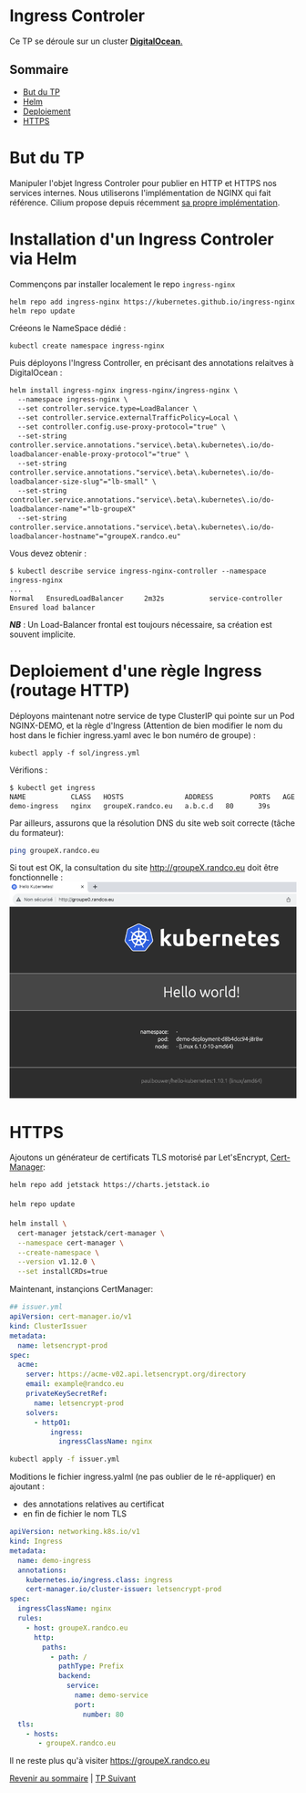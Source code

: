# Ingress Controler

Ce TP se déroule sur un cluster <ins>**DigitalOcean**<ins>.

## Sommaire
  * [But du TP](#but-du-tp)
  * [Helm](#helm)
  * [Deploiement](#deploiement)
  * [HTTPS](#https)


# But du TP
Manipuler l'objet Ingress Controler pour publier en HTTP et HTTPS nos services internes.
Nous utiliserons l'implémentation de NGINX qui fait référence.
Cilium propose depuis récemment [sa propre implémentation](https://docs.cilium.io/en/stable/network/servicemesh/ingress/). 


# Installation d'un Ingress Controler via Helm
Commençons par installer localement le repo `ingress-nginx`
```shell
helm repo add ingress-nginx https://kubernetes.github.io/ingress-nginx
helm repo update
```
Créeons le NameSpace dédié :
```shell
kubectl create namespace ingress-nginx
```

Puis déployons l'Ingress Controller, en précisant des annotations relaitves à DigitalOcean :
```shell
helm install ingress-nginx ingress-nginx/ingress-nginx \
  --namespace ingress-nginx \
  --set controller.service.type=LoadBalancer \
  --set controller.service.externalTrafficPolicy=Local \
  --set controller.config.use-proxy-protocol="true" \
  --set-string controller.service.annotations."service\.beta\.kubernetes\.io/do-loadbalancer-enable-proxy-protocol"="true" \
  --set-string controller.service.annotations."service\.beta\.kubernetes\.io/do-loadbalancer-size-slug"="lb-small" \
  --set-string controller.service.annotations."service\.beta\.kubernetes\.io/do-loadbalancer-name"="lb-groupeX"
  --set-string controller.service.annotations."service\.beta\.kubernetes\.io/do-loadbalancer-hostname"="groupeX.randco.eu"
  ```

Vous devez obtenir :
```shell
$ kubectl describe service ingress-nginx-controller --namespace ingress-nginx
...
Normal   EnsuredLoadBalancer     2m32s           service-controller  Ensured load balancer
  ```


***NB*** : Un Load-Balancer frontal est toujours nécessaire, sa création est souvent implicite.

# Deploiement d'une règle Ingress (routage HTTP)
Déployons maintenant notre service de type ClusterIP qui pointe sur un Pod NGINX-DEMO, et la règle d'Ingress
(Attention de bien modifier le nom du host dans le fichier ingress.yaml avec le bon numéro de groupe) :
```shell
kubectl apply -f sol/ingress.yml
```
Vérifions :
```shell
$ kubectl get ingress
NAME           CLASS   HOSTS               ADDRESS         PORTS   AGE
demo-ingress   nginx   groupeX.randco.eu   a.b.c.d   80      39s
```

Par ailleurs, assurons que la résolution DNS du site web soit correcte (tâche du formateur):
```bash
ping groupeX.randco.eu
```
Si tout est OK, la consultation du site http://groupeX.randco.eu doit être fonctionnelle :
![](../img/ingress-groupe0.png)

# HTTPS
Ajoutons un générateur de certificats TLS motorisé par Let'sEncrypt, [Cert-Manager](https://cert-manager.io/):

``` bash
helm repo add jetstack https://charts.jetstack.io

helm repo update

helm install \
  cert-manager jetstack/cert-manager \
  --namespace cert-manager \
  --create-namespace \
  --version v1.12.0 \
  --set installCRDs=true
```

Maintenant, instançions CertManager:

```yaml
## issuer.yml
apiVersion: cert-manager.io/v1
kind: ClusterIssuer
metadata:
  name: letsencrypt-prod
spec:
  acme:
    server: https://acme-v02.api.letsencrypt.org/directory
    email: example@randco.eu
    privateKeySecretRef:
      name: letsencrypt-prod
    solvers:
      - http01:
          ingress:
            ingressClassName: nginx
```

```bash
kubectl apply -f issuer.yml
```

Moditions le fichier ingress.yalml (ne pas oublier de le ré-appliquer) en ajoutant : 
- des annotations relatives au certificat
- en fin de fichier le nom TLS

```yaml
apiVersion: networking.k8s.io/v1
kind: Ingress
metadata:
  name: demo-ingress
  annotations:
    kubernetes.io/ingress.class: ingress
    cert-manager.io/cluster-issuer: letsencrypt-prod
spec:
  ingressClassName: nginx
  rules:
    - host: groupeX.randco.eu
      http:
        paths:
          - path: /
            pathType: Prefix
            backend:
              service:
                name: demo-service
                port:
                  number: 80
  tls:
    - hosts:
       - groupeX.randco.eu
```
Il ne reste plus qu'à visiter https://groupeX.randco.eu

[Revenir au sommaire](../README.md) | [TP Suivant](./TP16.md)
